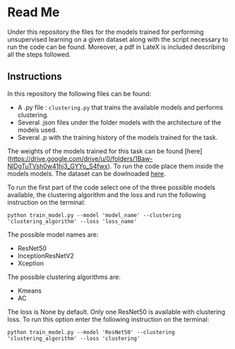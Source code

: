 # Read Me

Under this repository the files for the models trained for performing unsupervised learning on a given dataset along with the script necessary to run the code can be found. Moreover, a pdf in LateX is included describing all the steps followed.

## Instructions
In this repository the following files can be found:

* A .py file : ```clustering.py``` that trains the available models and performs clustering.
* Several .json files under the folder models with the architecture of the models used.
* Several .p  with the training history  of the models trained for the task.

The weights of the models trained for this task can be found [here] (https://drive.google.com/drive/u/0/folders/1Baw-NlDgTuTVsh0w41hj3_GYYo_S4fwx). To run the code place them inside the models models.
The dataset can be dowlnoaded [here](https://drive.google.com/file/d/1lm0pGemIVukCAwxcBFl1Bl5keNAi_wbR/view).

To run the first part of the code select one of the three possible models available, the clustering algorithm and the loss and run the following instruction on the terminal:

	python train_model.py --model 'model_name' --clustering 'clustering_algorithm' --loss 'loss_name'

The possible model names are:

* ResNet50
* InceptionResNetV2
* Xception

The possible clustering algorithms  are:

* Kmeans
* AC

The loss is None by default. Only one ResNet50 is available with clustering loss. To run this option enter the following instruction on the terminal:

    python train_model.py --model 'ResNet50' --clustering 'clustering_algorithm' --loss 'clustering'
	
	
